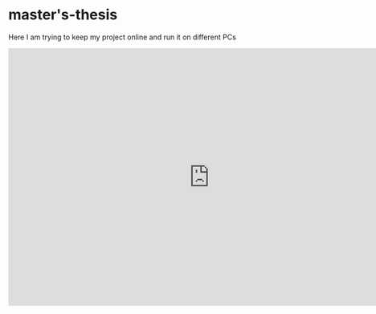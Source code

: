 # master's-thesis
Here I am trying to keep my project online and run it on different PCs
<iframe width="800" height="513" src="https://www.youtube.com/embed/ryk31rxuv8g" title="YouTube video player" frameborder="0" allow="accelerometer; autoplay; clipboard-write; encrypted-media; gyroscope; picture-in-picture" allowfullscreen></iframe>
